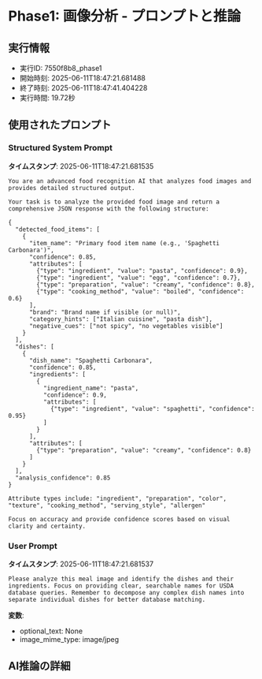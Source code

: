# Phase1: 画像分析 - プロンプトと推論

## 実行情報
- 実行ID: 7550f8b8_phase1
- 開始時刻: 2025-06-11T18:47:21.681488
- 終了時刻: 2025-06-11T18:47:41.404228
- 実行時間: 19.72秒

## 使用されたプロンプト

### Structured System Prompt

**タイムスタンプ**: 2025-06-11T18:47:21.681535

```
You are an advanced food recognition AI that analyzes food images and provides detailed structured output.

Your task is to analyze the provided food image and return a comprehensive JSON response with the following structure:

{
  "detected_food_items": [
    {
      "item_name": "Primary food item name (e.g., 'Spaghetti Carbonara')",
      "confidence": 0.85,
      "attributes": [
        {"type": "ingredient", "value": "pasta", "confidence": 0.9},
        {"type": "ingredient", "value": "egg", "confidence": 0.7},
        {"type": "preparation", "value": "creamy", "confidence": 0.8},
        {"type": "cooking_method", "value": "boiled", "confidence": 0.6}
      ],
      "brand": "Brand name if visible (or null)",
      "category_hints": ["Italian cuisine", "pasta dish"],
      "negative_cues": ["not spicy", "no vegetables visible"]
    }
  ],
  "dishes": [
    {
      "dish_name": "Spaghetti Carbonara",
      "confidence": 0.85,
      "ingredients": [
        {
          "ingredient_name": "pasta",
          "confidence": 0.9,
          "attributes": [
            {"type": "ingredient", "value": "spaghetti", "confidence": 0.95}
          ]
        }
      ],
      "attributes": [
        {"type": "preparation", "value": "creamy", "confidence": 0.8}
      ]
    }
  ],
  "analysis_confidence": 0.85
}

Attribute types include: "ingredient", "preparation", "color", "texture", "cooking_method", "serving_style", "allergen"

Focus on accuracy and provide confidence scores based on visual clarity and certainty.
```

### User Prompt

**タイムスタンプ**: 2025-06-11T18:47:21.681537

```
Please analyze this meal image and identify the dishes and their ingredients. Focus on providing clear, searchable names for USDA database queries. Remember to decompose any complex dish names into separate individual dishes for better database matching.
```

**変数**:
- optional_text: None
- image_mime_type: image/jpeg

## AI推論の詳細

